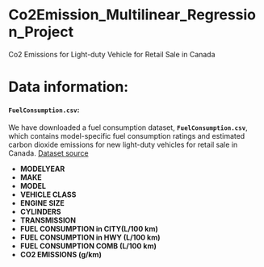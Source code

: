 # Co2Emission_Multilinear_Regression_Project
Co2 Emissions for Light-duty Vehicle for Retail Sale in Canada

# Data information:

#### `FuelConsumption.csv`:
We have downloaded a fuel consumption dataset, **`FuelConsumption.csv`**, which contains model-specific fuel consumption ratings and estimated carbon dioxide emissions for new light-duty vehicles for retail sale in Canada. [Dataset source](http://open.canada.ca/data/en/dataset/98f1a129-f628-4ce4-b24d-6f16bf24dd64)

- **MODELYEAR**
- **MAKE** 
- **MODEL**
- **VEHICLE CLASS**
- **ENGINE SIZE**
- **CYLINDERS**
- **TRANSMISSION**
- **FUEL CONSUMPTION in CITY(L/100 km)**
- **FUEL CONSUMPTION in HWY (L/100 km)**
- **FUEL CONSUMPTION COMB (L/100 km)**
- **CO2 EMISSIONS (g/km)**
